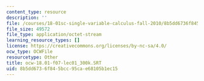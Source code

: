 ```yaml
---
content_type: resource
description: ''
file: /courses/18-01sc-single-variable-calculus-fall-2010/8b5dd6736f845bcc95cae68105b1ec15_ocw-18.01-f07-lec01_300k.SRT
file_size: 49572
file_type: application/octet-stream
learning_resource_types: []
license: https://creativecommons.org/licenses/by-nc-sa/4.0/
ocw_type: OCWFile
resourcetype: Other
title: ocw-18.01-f07-lec01_300k.SRT
uid: 8b5dd673-6f84-5bcc-95ca-e68105b1ec15
---
```

